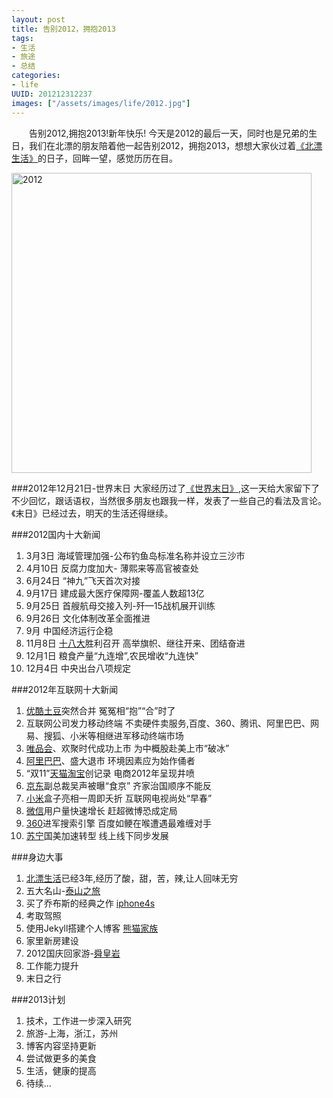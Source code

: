 ```yaml
---
layout: post
title: 告别2012，拥抱2013
tags: 
- 生活
- 旅途
- 总结
categories:
- life
UUID: 201212312237
images: ["/assets/images/life/2012.jpg"]
---
```


  　　告别2012,拥抱2013!新年快乐! 今天是2012的最后一天，同时也是兄弟的生日，我们在北漂的朋友陪着他一起告别2012，拥抱2013，想想大家伙过着[《北漂生活》](http://demi-panda.com/2012/12/04/north-drift-life/)的日子，回眸一望，感觉历历在目。

<a href="{{site.static_url}}/assets/images/life/2012.jpg" alt="2012">
<img src="{{site.static_url}}/assets/images/life/2012.jpg" width="480px" alt="2012"  ></img>
</a>

 
###2012年12月21日-世界末日
大家经历过了[《世界末日》](http://demi-panda.com/2012/12/21/shijiemori/),这一天给大家留下了不少回忆，跟话语权，当然很多朋友也跟我一样，发表了一些自己的看法及言论。《末日》已经过去，明天的生活还得继续。

###2012国内十大新闻
<ol>
<li>3月3日 海域管理加强-公布钓鱼岛标准名称并设立三沙市</li>
<li>4月10日 反腐力度加大- 薄熙来等高官被查处</li>
<li>6月24日 “神九”飞天首次对接</li>
<li>9月17日 建成最大医疗保障网-覆盖人数超13亿</li>
<li>9月25日 首艘航母交接入列-歼—15战机展开训练</li>
<li>9月26日 文化体制改革全面推进</li>
<li>9月 中国经济运行企稳</li>
<li>11月8日 <a alt="十八大" href="http://baike.baidu.com/view/4160404.htm?subLemmaId=4160404&fromenter=%CA%AE%B0%CB%B4%F3">十八大</a>胜利召开 高举旗帜、继往开来、团结奋进</li>
<li>12月1日 粮食产量“九连增”,农民增收“九连快”</li>
<li>12月4日 中央出台八项规定</li>
</ol>

###2012年互联网十大新闻
<ol>
<li><a href="http://youku.com" alt="优酷">优酷</a><a href="http://tudou.com">土豆</a>突然合并 冤冤相“抱”“合”时了</li>
<li>互联网公司发力移动终端 不卖硬件卖服务,百度、360、腾讯、阿里巴巴、网易、搜狐、小米等相继进军移动终端市场</li>
<li><a href="http://www.vipshop.com" alt="唯品会">唯品会</a>、欢聚时代成功上市 为中概股赴美上市“破冰”</li>
<li><a href="http://china.alibaba.com">阿里巴巴</a>、盛大退市 环境因素应为始作俑者</li>
<li>“双11”<a href="http://tmall.com" alt="天猫">天猫</a><a href="http://taobao.com">淘宝</a>创记录 电商2012年呈现井喷</li>
<li><a href="http://360buy.com">京东</a>副总裁吴声被曝“食京” 齐家治国顺序不能反</li>
<li><a alt="小米" href="http://www.xiaomi.com/">小米</a>盒子亮相一周即夭折 互联网电视尚处“早春”</li>
<li><a href="http://weixin.softonic.cn/" alt="微信">微信</a>用户量快速增长 赶超微博恐成定局</li>
<li><a href="http://www.360.cn/">360</a>进军搜索引擎 百度如鲠在喉遭遇最难缠对手</li>
<li><a href="http://suning.com/" alt="苏宁">苏宁</a>国美加速转型 线上线下同步发展</li>
</ol>

###身边大事
<ol>
<li><a href="http://demi-panda.com/2012/12/04/north-drift-li" art="北漂生活">北漂生活</a>已经3年,经历了酸，甜，苦，辣,让人回味无穷</li>
<li>五大名山-<a href="http://demi-panda.com/2012/05/06/taishan/" alt="泰山之旅">泰山之旅</a></li>
<li>买了乔布斯的经典之作 <a href="http://apple.com">iphone4s</a></li>
<li>考取驾照</li>
<li>使用Jekyll搭建个人博客 <a href="http://demi-panda.com" alt="熊猫家族">熊猫家族</a> </li>
<li>家里新房建设</li>
<li>2012国庆回家游-<a href="http://demi-panda.com/2012/11/26/dongan-shunhuangyan/" alt="舜皇岩">舜皇岩</a></li>
<li>工作能力提升</li>
<li>末日之行</li>
</ol>

###2013计划
<ol>
<li>技术，工作进一步深入研究</li>
<li>旅游-上海，浙江，苏州</li>
<li>博客内容坚持更新</li>
<li>尝试做更多的美食</li>
<li>生活，健康的提高</li>
<li>待续...</li>
</ol>
